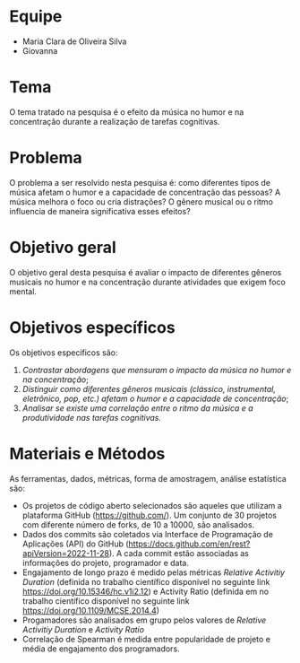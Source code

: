 # Equipe

* Maria Clara de Oliveira Silva
* Giovanna


# Tema
O tema tratado na pesquisa é o efeito da música no humor e na concentração durante a realização de tarefas cognitivas.

# Problema
O problema a ser resolvido nesta pesquisa é: como diferentes tipos de música afetam o humor e a capacidade de concentração das pessoas? A música melhora o foco ou cria distrações? O gênero musical ou o ritmo influencia de maneira significativa esses efeitos?

# Objetivo geral
O objetivo geral desta pesquisa é avaliar o impacto de diferentes gêneros musicais no humor e na concentração durante atividades que exigem foco mental.

# Objetivos específicos
Os objetivos específicos são:
1. _Contrastar abordagens que mensuram o impacto da música no humor e na concentração_;
2. _Distinguir como diferentes gêneros musicais (clássico, instrumental, eletrônico, pop, etc.) afetam o humor e a capacidade de concentração_;
3. _Analisar se existe uma correlação entre o ritmo da música e a produtividade nas tarefas cognitivas._
   
# Materiais e Métodos
As ferramentas, dados, métricas, forma de amostragem, análise estatística são:
* Os projetos de código aberto selecionados são aqueles que utilizam a plataforma GitHub (https://github.com/). Um conjunto de 30 projetos com diferente número de forks, de 10 a 10000, são analisados.
* Dados dos commits são coletados via Interface de Programação de Aplicações (API) do GitHub (https://docs.github.com/en/rest?apiVersion=2022-11-28). A cada commit estão associadas as informações do projeto, programador e data.
* Engajamento de longo prazo é medido pelas métricas _Relative Activitiy Duration_ (definida no trabalho científico disponível no seguinte link https://doi.org/10.15346/hc.v1i2.12) e Activity Ratio (definida em no trabalho científico disponível no seguinte link https://doi.org/10.1109/MCSE.2014.4)
* Progamadores são analisados em grupo pelos valores de _Relative Activitiy Duration_  e _Activity Ratio_
* Correlação de Spearman é medida entre popularidade de projeto e média de engajamento dos programadors.
